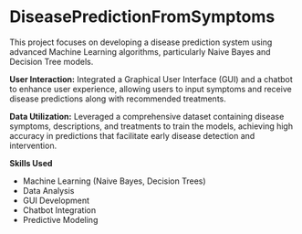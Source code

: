 # DiseasePredictionFromSymptoms

This project focuses on developing a disease prediction system using advanced Machine Learning algorithms, particularly Naive Bayes and Decision Tree models.

**User Interaction:** Integrated a Graphical User Interface (GUI) and a chatbot to enhance user experience, allowing users to input symptoms and receive disease predictions along with recommended treatments.

**Data Utilization:** Leveraged a comprehensive dataset containing disease symptoms, descriptions, and treatments to train the models, achieving high accuracy in predictions that facilitate early disease detection and intervention.

**Skills Used**
- Machine Learning (Naive Bayes, Decision Trees)
- Data Analysis
- GUI Development
- Chatbot Integration
- Predictive Modeling
